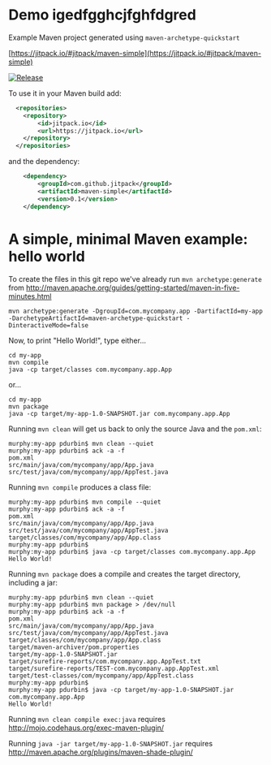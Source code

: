 # Demo igedfgghcjfghfdgred

Example Maven project generated using `maven-archetype-quickstart`

[https://jitpack.io/#jitpack/maven-simple](https://jitpack.io/#jitpack/maven-simple)

[![Release](https://jitpack.io/v/jitpack/maven-simple.svg)](https://jitpack.io/#jitpack/maven-simple)

To use it in your Maven build add:
```xml
  <repositories>
	<repository>
	    <id>jitpack.io</id>
	    <url>https://jitpack.io</url>
	</repository>
  </repositories>
```

and the dependency:

```xml
	<dependency>
		<groupId>com.github.jitpack</groupId>
		<artifactId>maven-simple</artifactId>
		<version>0.1</version>
	</dependency>
```


# A simple, minimal Maven example: hello world

To create the files in this git repo we've already run `mvn archetype:generate` from http://maven.apache.org/guides/getting-started/maven-in-five-minutes.html

    mvn archetype:generate -DgroupId=com.mycompany.app -DartifactId=my-app -DarchetypeArtifactId=maven-archetype-quickstart -DinteractiveMode=false

Now, to print "Hello World!", type either...

    cd my-app
    mvn compile
    java -cp target/classes com.mycompany.app.App

or...

    cd my-app
    mvn package
    java -cp target/my-app-1.0-SNAPSHOT.jar com.mycompany.app.App

Running `mvn clean` will get us back to only the source Java and the `pom.xml`:

    murphy:my-app pdurbin$ mvn clean --quiet
    murphy:my-app pdurbin$ ack -a -f
    pom.xml
    src/main/java/com/mycompany/app/App.java
    src/test/java/com/mycompany/app/AppTest.java

Running `mvn compile` produces a class file:

    murphy:my-app pdurbin$ mvn compile --quiet
    murphy:my-app pdurbin$ ack -a -f
    pom.xml
    src/main/java/com/mycompany/app/App.java
    src/test/java/com/mycompany/app/AppTest.java
    target/classes/com/mycompany/app/App.class
    murphy:my-app pdurbin$ 
    murphy:my-app pdurbin$ java -cp target/classes com.mycompany.app.App
    Hello World!

Running `mvn package` does a compile and creates the target directory, including a jar:

    murphy:my-app pdurbin$ mvn clean --quiet
    murphy:my-app pdurbin$ mvn package > /dev/null
    murphy:my-app pdurbin$ ack -a -f
    pom.xml
    src/main/java/com/mycompany/app/App.java
    src/test/java/com/mycompany/app/AppTest.java
    target/classes/com/mycompany/app/App.class
    target/maven-archiver/pom.properties
    target/my-app-1.0-SNAPSHOT.jar
    target/surefire-reports/com.mycompany.app.AppTest.txt
    target/surefire-reports/TEST-com.mycompany.app.AppTest.xml
    target/test-classes/com/mycompany/app/AppTest.class
    murphy:my-app pdurbin$ 
    murphy:my-app pdurbin$ java -cp target/my-app-1.0-SNAPSHOT.jar com.mycompany.app.App
    Hello World!

Running `mvn clean compile exec:java` requires http://mojo.codehaus.org/exec-maven-plugin/

Running `java -jar target/my-app-1.0-SNAPSHOT.jar` requires http://maven.apache.org/plugins/maven-shade-plugin/


